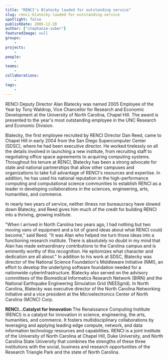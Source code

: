 ```yaml
---
title: "RENCI's Blatecky lauded for outstanding service"
slug: renci-blatecky-lauded-for-outstanding-service
spotlight: false
publishDate: 2005-12-20
author: ["stephanie-suber"]
featuredImage: null
groups:
    - 
projects:
    - 
people:
    - 
teams: 
    - 
collaborations:
    - 
tags:
    - 
---
```

RENCI Deputy Director Alan Blatecky was named 2005 Employee of the Year by Tony Waldrop, Vice Chancellor for Research and Economic Development at the University of North Carolina, Chapel Hill. The award is presented to the year's most outstanding employee in the UNC Research and Economic Division.<!--more-->

Blatecky, the first employee recruited by RENCI Director Dan Reed, came to Chapel Hill in early 2004 from the San Diego Supercomputer Center (SDSC), where he had been executive director. He worked tirelessly on all the details involved in launching a new institute, from recruiting staff to negotiating office space agreements to acquiring computing systems. Throughout his tenure at RENCI, Blatecky has been a strong advocate for state and national partnerships that allow other campuses and organizations to take full advantage of RENCI's resources and expertise. In addition, he has used his national reputation in the high-performance computing and computational science communities to establish RENCI as a leader in developing collaborations in the sciences, engineering, arts, humanities, and commerce.

In nearly two years of service, neither illness nor bureaucracy have slowed down Blatecky, and Reed gives him much of the credit for building RENCI into a thriving, growing institute.

"When I arrived in North Carolina two years ago, I had nothing but two moving vans of equipment and a lot of grand ideas about what RENCI could become," said Reed. "It was Alan who helped me turn those ideas into a functioning research institute. There is absolutely no doubt in my mind that Alan has made extraordinary contributions to the Carolina campus and is eminently worthy of this recognition. He epitomizes what character and dedication are all about." In addition to his work at SDSC, Blatecky was director of the National Science Foundation's Middleware Initiative (NMI), an effort to develop the underlying software foundation needed for a nationwide cyberinfrastructure. Blatecky also served on the advisory committees of the Biomedical Informatics Research Network (BIRN) and the National Earthquake Engineering Simulation Grid (NEESgrid). In North Carolina, Blatecky was executive director of the North Carolina Networking Initiative and a vice president at the Microelectronics Center of North Carolina (MCNC) Corp.

<strong> RENCI...Catalyst for Innovation </strong>
The Renaissance Computing Institute (RENCI) is a catalyst for innovation in science, engineering, the arts, humanities, and commerce. It fosters multidisciplinary collaborations by leveraging and applying leading edge compute, network, and data information technology resources and capabilities. RENCI is a joint institute of the University of North Carolina at Chapel Hill, Duke University, and North Carolina State University that combines the strengths of these three institutions with the social, business and research opportunities of the Research Triangle Park and the state of North Carolina.
